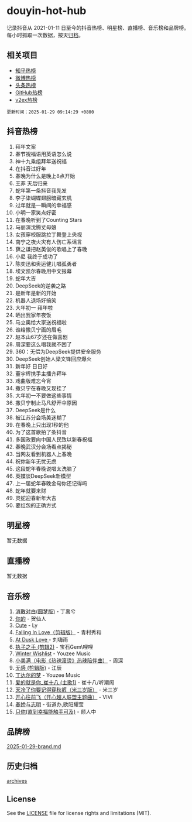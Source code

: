 # douyin-hot-hub

记录抖音从 2021-01-11 日至今的抖音热榜、明星榜、直播榜、音乐榜和品牌榜。每小时抓取一次数据，按天[归档](archives)。

## 相关项目

- [知乎热榜](https://github.com/lonnyzhang423/zhihu-hot-hub)
- [微博热榜](https://github.com/lonnyzhang423/weibo-hot-hub)
- [头条热榜](https://github.com/lonnyzhang423/toutiao-hot-hub)
- [GitHub热榜](https://github.com/lonnyzhang423/github-hot-hub)
- [v2ex热榜](https://github.com/lonnyzhang423/v2ex-hot-hub)


`更新时间：2025-01-29 09:14:29 +0800`

## 抖音热榜

1. 拜年文案
1. 春节祝福语用英语怎么说
1. 神十九乘组拜年送祝福
1. 在抖音过好年
1. 春晚为什么是晚上8点开始
1. 王菲 天后归来
1. 蛇年第一条抖音我先发
1. 李子柒蝴蝶翅膀暗藏玄机
1. 过年就是一瞬间的幸福感
1. 小明一家笑点好密
1. 在春晚听到了Counting Stars
1. 马丽演沈腾丈母娘
1. 女孩穿校服跳拉丁舞登上央视
1. 南宁之夜火灾有人伤亡系谣言
1. 薛之谦把赵英俊的歌唱上了春晚
1. 小尼 我终于成功了
1. 陈奕迅和奥运健儿唱孤勇者
1. 埃文凯尔春晚用中文报幕
1. 蛇年大吉
1. DeepSeek的逆袭之路
1. 是新年是新的开始
1. 机器人退场好搞笑
1. 大年初一 拜年啦
1. 晒出我家年夜饭
1. 马立奥给大家送祝福啦
1. 谁给撒贝宁画的眉毛
1. 赵本山67岁还在做喜剧
1. 周深要这么唱我就不困了
1. 360：无偿为DeepSeek提供安全服务
1. DeepSeek创始人梁文锋回应爆火
1. 新年好 日日好
1. 董宇辉携手主播齐拜年
1. 戏曲版难忘今宵
1. 撒贝宁在春晚又现挂了
1. 大年初一不要做这些事情
1. 撒贝宁制止马凡舒开伞原因
1. DeepSeek是什么
1. 被江苏分会场美迷糊了
1. 在春晚上只出现1秒的他
1. 为了这首歌拍了条抖音
1. 多国政要向中国人民致以新春祝福
1. 春晚武汉分会场看点揭秘
1. 当网友看到机器人上春晚
1. 祝你新年无忧无虑
1. 这段蛇年春晚说唱太洗脑了
1. 英媒谈DeepSeek新模型
1. 上一届蛇年春晚金句你还记得吗
1. 蛇年就要来财
1. 灵蛇迎春新年大吉
1. 要红包的正确方式

## 明星榜

暂无数据

## 直播榜

暂无数据

## 音乐榜

1. [消散对白(圆梦版)](https://sf5-hl-cdn-tos.douyinstatic.com/obj/tos-cn-ve-2774/og4jB5I5IizzoZVAAAzWgBMAsMDWoArfwBOiFs) - 丁禹兮
1. [你的](https://sf5-hl-cdn-tos.douyinstatic.com/obj/tos-cn-ve-2774/oYuIeKf42jB7sEV6B2upMdpYAgfrQWj0FeRegh) - 贺仙人
1. [Cute](https://sf5-hl-cdn-tos.douyinstatic.com/obj/tos-cn-ve-2774/o4IbIzHWKAAB4wsS5qMBRiiAlEBGTpQRNfFvuo) - Ly
1. [Falling In Love（剪辑版）](https://sf5-hl-cdn-tos.douyinstatic.com/obj/tos-cn-ve-2774/o8ajpA8zzgBPahbBIO8AcKGBLJezFCRd1wfP9f) - 青村秀和
1. [ At Dusk  Love ](https://sf5-hl-cdn-tos.douyinstatic.com/obj/tos-cn-ve-2774/o8CrpCf5CaYgI4ZrtQgMQAFEfuGqNnRSDQAPBc) - 刘嗨雨
1. [执子之手 (剪辑2)](https://sf5-hl-cdn-tos.douyinstatic.com/obj/tos-cn-ve-2774/oUoZLQjCc31XzqsBnBQUNgeKtYPBcgbFDwtfcu) - 宝石Gem\哩哩
1. [Winter Wishlist](https://sf5-hl-cdn-tos.douyinstatic.com/obj/tos-cn-ve-2774/oIIgUOeamCFCVAzxN6MFRLIBlLGpUqQxeeHrLE) - Youzee Music
1. [小美满（电影《热辣滚烫》热辣陪伴曲）](https://sf5-hl-cdn-tos.douyinstatic.com/obj/tos-cn-ve-2774/o0GAn2lSgfZIDUgtevCGDQYnFg4CwnrBaxbTZL) - 周深
1. [无感 (剪辑版)](https://sf5-hl-cdn-tos.douyinstatic.com/obj/tos-cn-ve-2774/o0eIsUzJBDlQaQFC5OFlgbMEZC1TFYBftOBn6p) - 江辰
1. [丁达尔的梦](https://sf5-hl-cdn-tos.douyinstatic.com/obj/tos-cn-ve-2774/oMU3WirUZBVQkAC9ccG5P2IQirziZM2RTInUY) - Youzee Music
1. [爱的就是你_崔十八 (主歌1)](https://sf5-hl-cdn-tos.douyinstatic.com/obj/tos-cn-ve-2774/oI5BO5DhFZ6UTcNCnZaOCBLtZ7WIMQGfgnXf5E) - 崔十八/听潮阁
1. [天冷了你要记得穿秋裤（米三岁版）](https://sf3-cdn-tos.douyinstatic.com/obj/tos-cn-ve-2774/oQlIwVIDWiZ6BQilAorS7MA0AgCkQDvcZAdm1) - 米三岁
1. [开心往前飞（开心超人联盟主题曲）](https://sf3-cdn-tos.douyinstatic.com/obj/tos-cn-ve-2774/9d8fb7c82cf1421fb93a9fe925275e0a) - VIVI
1. [春娇与志明](https://sf5-hl-cdn-tos.douyinstatic.com/obj/tos-cn-ve-2774/e530d8fceb7044b39707d7f9ff54add1) - 街道办,欧阳耀莹
1. [只你(直到幸福能触手可及)](https://sf5-hl-cdn-tos.douyinstatic.com/obj/tos-cn-ve-2774/o0lBkRDzFTeaVSUz3ZZSCBVtZ5DIMQGfgmEAuE) - 颜人中

## 品牌榜

[2025-01-29-brand.md](archives/2025-01-29-brand.md)

## 历史归档

[archives](archives)

## License

See the [LICENSE](LICENSE) file for license rights and limitations (MIT).
